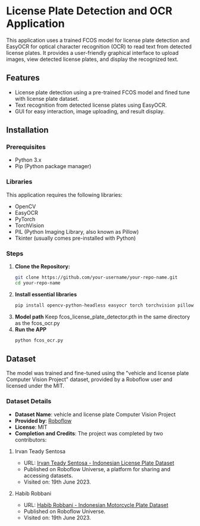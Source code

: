 # License Plate Detection and OCR Application

This application uses a trained FCOS model for license plate detection and EasyOCR for optical character recognition (OCR) to read text from detected license plates. It provides a user-friendly graphical interface to upload images, view detected license plates, and display the recognized text.

## Features
- License plate detection using a pre-trained FCOS model and fined tune with license plate dataset.
- Text recognition from detected license plates using EasyOCR.
- GUI for easy interaction, image uploading, and result display.

## Installation

### Prerequisites
- Python 3.x
- Pip (Python package manager)

### Libraries
This application requires the following libraries:
- OpenCV
- EasyOCR
- PyTorch
- TorchVision
- PIL (Python Imaging Library, also known as Pillow)
- Tkinter (usually comes pre-installed with Python)

### Steps
1. **Clone the Repository:**
   ```bash
   git clone https://github.com/your-username/your-repo-name.git
   cd your-repo-name
2. **Install essential libraries**
   ```bash
   pip install opencv-python-headless easyocr torch torchvision pillow
3. **Model path**
   Keep fcos_license_plate_detector.pth in the same directory as the fcos_ocr.py
3. **Run the APP**
   ```bash
   python fcos_ocr.py
## Dataset

The model was trained and fine-tuned using the "vehicle and license plate Computer Vision Project" dataset, provided by a Roboflow user and licensed under the MIT.

### Dataset Details
- **Dataset Name**: vehicle and license plate Computer Vision Project
- **Provided by**: [Roboflow](https://universe.roboflow.com/plat-kendaraan/vehicle-and-license-plate)
- **License**: MIT
- **Completion and Credits**: The project was completed by two contributors:
1. Irvan Teady Sentosa
   - URL: [Irvan Teady Sentosa - Indonesian License Plate Dataset](https://universe.roboflow.com/irvan-teady-sentosa-fqt01/indonesian-license-plate-o3tgv)
   - Published on Roboflow Universe, a platform for sharing and accessing datasets.
   - Visited on: 19th June 2023.

2. Habib Robbani
   - URL: [Habib Robbani - Indonesian Motorcycle Plate Dataset](https://universe.roboflow.com/habib-robbani/indonesian-motorcycle-plate)
   - Published on Roboflow Universe.
   - Visited on: 19th June 2023.
